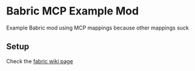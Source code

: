 # Babric MCP Example Mod
Example Babric mod using MCP mappings because other mappings suck

## Setup
Check the [fabric wiki page](https://fabricmc.net/wiki/tutorial:setup)